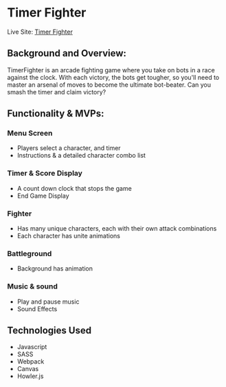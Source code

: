 # Timer Fighter
Live Site: [Timer Fighter](vstoic.github.io/TimerFighter/)
## Background and Overview:
TimerFighter is an arcade fighting game where you take on bots in a race against the clock. With each victory, the bots get tougher, so you'll need to master an arsenal of moves to become the ultimate bot-beater. Can you smash the timer and claim victory?

## Functionality & MVPs:

### Menu Screen
- Players select a character, and timer
- Instructions & a detailed character combo list

### Timer & Score Display
- A count down clock that stops the game
- End Game Display

### Fighter
- Has many unique characters, each with their own attack combinations
- Each character has unite animations

### Battleground
- Background has animation

### Music & sound
- Play and pause music
- Sound Effects


## Technologies Used
- Javascript
- SASS
- Webpack
- Canvas
- Howler.js


